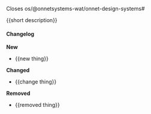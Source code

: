 Closes os/@onnetsystems-wat/onnet-design-systems#

{{short description}}

#### Changelog

**New**

* {{new thing}}

**Changed**

* {{change thing}}

**Removed**

* {{removed thing}}
